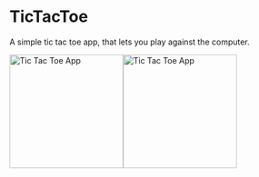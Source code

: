 # TicTacToe
 A simple tic tac toe app, that lets you play against the computer.

<div style="display: flex;">
<img src="https://kheinzel.com/wp-content/uploads/2022/09/tictactoe-1.png" style= "width: 200px; height: auto" alt="Tic Tac Toe App" title="Tic Tac Toe App Screen 1">
<img src="https://kheinzel.com/wp-content/uploads/2022/09/tictactoe-2.png" style= "width: 200px; height: auto" alt="Tic Tac Toe App" title="Tic Tac Toe App Screen 3">
</div>
